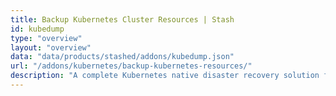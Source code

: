```yaml
---
title: Backup Kubernetes Cluster Resources | Stash
id: kubedump
type: "overview"
layout: "overview"
data: "data/products/stashed/addons/kubedump.json"
url: "/addons/kubernetes/backup-kubernetes-resources/"
description: "A complete Kubernetes native disaster recovery solution for backup Kubernetes resources on various public and private clouds."
---
```

